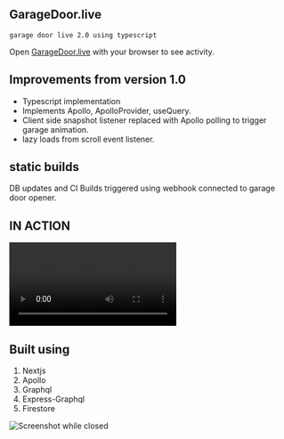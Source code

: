 ## GarageDoor.live


```
garage door live 2.0 using typescript
```

Open [GarageDoor.live](https://garagedoor.live) with your browser to see activity.



## Improvements from version 1.0
- Typescript implementation
- Implements Apollo, ApolloProvider, useQuery.
- Client side snapshot listener replaced with Apollo polling to trigger garage animation.
- lazy loads from scroll event listener.


## static builds 

DB updates and CI Builds triggered using webhook connected to garage door opener. 

## IN ACTION 
![video](https://storage.googleapis.com/joelholmbergdotcom.appspot.com/images/RPReplay_Final1630955232.mov)


## Built using

1.  Nextjs 
2. 	Apollo 
3. 	Graphql
4. 	Express-Graphql
5. 	Firestore

![Screenshot while closed ](https://00f74ba44b4ee57ca7bed49b8251b429f06291e34d-apidata.googleusercontent.com/download/storage/v1/b/joelholmbergdotcom.appspot.com/o/images%2Fgaragedoorlive.png?jk=AFshE3XHJBK3YZISZONpAoz7AK9L0GNd0_R_AwdqV_0WbmL0uVbCkYFMEfpsXYRd7elMsZTYN0T1URXoHmnhWkegMWnbapoDv0kiByfnTbDrkCnoAUlOlsfTfUfxrexefdedJ8NgIAG7bbXnEvUUxDlaEluLD16c8ZcnHrlZTz1sOE5iru1on3EhzVbHe20QCaqF7vKvN5eFUDMGq2yiYVyhzulO7y0KPUkN_v104HQfQgxkSnoTYXUufP2Q40wfLnUpn73prC9aSjJYFO7P0XxRRGPpmyPx_yoOTCqO-Qu_NJ68rs3nqiJkYaXcgCcuOMk_YnqlTcsG_gPAp-FnwFqjzgYXHdjBMjhyHV2NeheWRtBI6lc598ANYLvEOGxKdLcPl7vZFxDg2TgzcjYZNqNbg2CxlmvfUwlQR_oiYELiSWuMcBVRLmyKMQyhGUW8apEg6HcJna3799eyzmQ5jtVVKJBCTO6CRxkXHXyToNoPh6S5Q8JcP5vefrMJEznn3axemtN1EVVXmpccQ4UKQRpJMbrasDizHdkJvDdKd51WNAi4JZbKx6xPJ2kD6qyEbwjXnxaZtfo9Iazp4BOS2MZEooyn-gpVYyYvIAwirzdhcW9E7YvbQNnFhmXRn8c5PQnnpk-gNZGksOz5SiihSazcY0UxeUA6rpYtRTORvFzrL3ETiGGHODQJqp1-Up2X1WE59EgTbvrsih0EbejMg-DfU1tk-M3_KViZLXYEaVnQK4Auv1xydnhxDDhZG7S_hoAmyArW9obFJJNiDGjZGNR3RGogQjE8cYJ5CdX7fpCWZtJ_vvN2rzvsq2nsHrTGF-PxYV8qilIQjF7cRQ3zuuKfWWccDAXnP0zyH29gvZ5gBsLGxLXwSf3qpw59lB867TPYrjzw2oYc2-QzMZewthj3O7COb0E1dgi-YTMZIKUQnbS91pmMRbX0f2c72-NmKPsOt4oGF4aoYC1Tcy2uU5cV6cd2xCdwGTOhA97W5sPSQo4&isca=1)



	
	
	